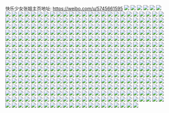 快乐少女张姐主页地址: https://weibo.com/u/5745661595 
![](https://wx4.sinaimg.cn/mw2000/006gQd3dgy1h924cgbaebj32c0340e84.jpg) 
![](https://wx4.sinaimg.cn/mw2000/006gQd3dgy1h924c55pm0j32c0340hdw.jpg) 
![](https://wx4.sinaimg.cn/mw2000/006gQd3dgy1h924dc3mqhj32c0340b2c.jpg) 
![](https://wx4.sinaimg.cn/mw2000/006gQd3dgy1h924cqkqzcj32c03401l0.jpg) 
![](https://wx4.sinaimg.cn/mw2000/006gQd3dgy1h924c9x6mlj32c037c7wl.jpg) 
![](https://wx4.sinaimg.cn/mw2000/006gQd3dgy1h924d1d3a4j32c0340x6r.jpg) 
![](https://wx4.sinaimg.cn/mw2000/006gQd3dgy1h924d6aykfj32c0340qv7.jpg) 
![](https://wx4.sinaimg.cn/mw2000/006gQd3dgy1h924clt4kkj32c0340kjn.jpg) 
![](https://wx4.sinaimg.cn/mw2000/006gQd3dgy1h924cvdmw3j32c0340npg.jpg) 
![](https://wx4.sinaimg.cn/mw2000/006gQd3dgy1h7y9sy7q9hj30wr0ipabk.jpg) 
![](https://wx4.sinaimg.cn/mw2000/006gQd3dgy1h7tyhi0gctj30u0142gqv.jpg) 
![](https://wx4.sinaimg.cn/mw2000/006gQd3dgy1h7tyhnir3ej30u014wk3w.jpg) 
![](https://wx4.sinaimg.cn/mw2000/006gQd3dgy1h7tyhq767ij30u014nk1r.jpg) 
![](https://wx4.sinaimg.cn/mw2000/006gQd3dgy1h7tyhod8ioj30u0140aja.jpg) 
![](https://wx4.sinaimg.cn/mw2000/006gQd3dgy1h7tyhh827lj30u0140k0o.jpg) 
![](https://wx4.sinaimg.cn/mw2000/006gQd3dgy1h7tyhl9yexj30u0140guz.jpg) 
![](https://wx4.sinaimg.cn/mw2000/006gQd3dgy1h7tyhmejn3j30u0149qcy.jpg) 
![](https://wx4.sinaimg.cn/mw2000/006gQd3dgy1h7tyhs0f6lj30u014nqd8.jpg) 
![](https://wx4.sinaimg.cn/mw2000/006gQd3dgy1h7tyhr2nn8j30u0140ti1.jpg) 
![](https://wx4.sinaimg.cn/mw2000/006gQd3dgy1h7tyhp3e1sj30u01400yx.jpg) 
![](https://wx4.sinaimg.cn/mw2000/006gQd3dgy1h7tyhixsrjj30u01407cb.jpg) 
![](https://wx4.sinaimg.cn/mw2000/006gQd3dgy1h7tyhk8uvmj30u01407cm.jpg) 
![](https://wx4.sinaimg.cn/mw2000/006gQd3dgy1h7hj70ngdvj30q20aewf9.jpg) 
![](https://wx4.sinaimg.cn/mw2000/006gQd3dgy1h7hj7bj9yzj32bc334npe.jpg) 
![](https://wx4.sinaimg.cn/mw2000/006gQd3dgy1h7hj7diqolj32bc334qv6.jpg) 
![](https://wx4.sinaimg.cn/mw2000/006gQd3dgy1h79ab424r2j32c03557wk.jpg) 
![](https://wx4.sinaimg.cn/mw2000/006gQd3dgy1h79ab109y0j32c037d4qt.jpg) 
![](https://wx4.sinaimg.cn/mw2000/006gQd3dgy1h79aashc7mj32c034t1l0.jpg) 
![](https://wx4.sinaimg.cn/mw2000/006gQd3dgy1h79aau51j5j32c03407wj.jpg) 
![](https://wx4.sinaimg.cn/mw2000/006gQd3dgy1h79aaxhpx0j32c0340u0z.jpg) 
![](https://wx4.sinaimg.cn/mw2000/006gQd3dgy1h79aavtvnnj32c0340hdv.jpg) 
![](https://wx4.sinaimg.cn/mw2000/006gQd3dgy1h71gapzl89j31401hckhq.jpg) 
![](https://wx4.sinaimg.cn/mw2000/006gQd3dgy1h71gb0jb9uj328q33z4qt.jpg) 
![](https://wx4.sinaimg.cn/mw2000/006gQd3dgy1h71gan7d8pj32c034018k.jpg) 
![](https://wx4.sinaimg.cn/mw2000/006gQd3dgy1h71gb3xt2zj32c0340npe.jpg) 
![](https://wx4.sinaimg.cn/mw2000/006gQd3dgy1h71gb8ir8tj31sc2ds7wj.jpg) 
![](https://wx4.sinaimg.cn/mw2000/006gQd3dgy1h6z2g20fj0j32c02c0hdu.jpg) 
![](https://wx4.sinaimg.cn/mw2000/006gQd3dgy1h6z2g0ag2gj32c03407wi.jpg) 
![](https://wx4.sinaimg.cn/mw2000/006gQd3dgy1h6z2g49p81j32c0340e83.jpg) 
![](https://wx4.sinaimg.cn/mw2000/006gQd3dgy1h6kv638480j32c02nrx6q.jpg) 
![](https://wx4.sinaimg.cn/mw2000/006gQd3dgy1h6d4qkhl3vj30u0140te9.jpg) 
![](https://wx4.sinaimg.cn/mw2000/006gQd3dgy1h6d4qjgfhsj30u00u0gnb.jpg) 
![](https://wx4.sinaimg.cn/mw2000/006gQd3dgy1h6d4qk03hdj30u014046v.jpg) 
![](https://wx4.sinaimg.cn/mw2000/006gQd3dgy1h6bqsump5jj30wi1ycncu.jpg) 
![](https://wx4.sinaimg.cn/mw2000/006gQd3dgy1h62nfas6tlj33402ayto3.jpg) 
![](https://wx4.sinaimg.cn/mw2000/006gQd3dgy1h0u97vlwvnj32c0340kjo.jpg) 
![](https://wx4.sinaimg.cn/mw2000/006gQd3dgy1h0u97y0o7nj332k2ackjo.jpg) 
![](https://wx4.sinaimg.cn/mw2000/006gQd3dgy1h5s3x8x8qdj30vs16ddtd.jpg) 
![](https://wx4.sinaimg.cn/mw2000/006gQd3dgy1h5s3xeeth1j31o02yo4et.jpg) 
![](https://wx4.sinaimg.cn/mw2000/006gQd3dgy1h5s3x8dparj32c0340x6q.jpg) 
![](https://wx4.sinaimg.cn/mw2000/006gQd3dgy1h5s3xfgkdhj33402c0kjm.jpg) 
![](https://wx4.sinaimg.cn/mw2000/006gQd3dgy1h5s3xdp5agj32c0340x6r.jpg) 
![](https://wx4.sinaimg.cn/mw2000/006gQd3dgy1h5s3xfzw98j30tm18gtid.jpg) 
![](https://wx4.sinaimg.cn/mw2000/006gQd3dgy1h5s3xgqizzj318g0tmn9r.jpg) 
![](https://wx4.sinaimg.cn/mw2000/006gQd3dgy1h5s3xh2z67j30u0140wpu.jpg) 
![](https://wx4.sinaimg.cn/mw2000/006gQd3dgy1h5s3xgcivoj30tm18gwkq.jpg) 
![](https://wx4.sinaimg.cn/mw2000/006gQd3dgy1h5rqn36hexj30u01syqc4.jpg) 
![](https://wx4.sinaimg.cn/mw2000/006gQd3dgy1h5k7451rd6j32c0340b2c.jpg) 
![](https://wx4.sinaimg.cn/mw2000/006gQd3dgy1h5k746nqynj32c0340hdu.jpg) 
![](https://wx4.sinaimg.cn/mw2000/006gQd3dgy1h5k73zgw5xj32c0340e82.jpg) 
![](https://wx4.sinaimg.cn/mw2000/006gQd3dgy1h5k748b01ej32c0340qv5.jpg) 
![](https://wx4.sinaimg.cn/mw2000/006gQd3dgy1h5k74a4rq8j32c0340e83.jpg) 
![](https://wx4.sinaimg.cn/mw2000/006gQd3dgy1h5iquu04alj30u0140n5n.jpg) 
![](https://wx4.sinaimg.cn/mw2000/006gQd3dgy1h5gn466zsmj30u014045v.jpg) 
![](https://wx4.sinaimg.cn/mw2000/006gQd3dgy1h5gn46tgz6j30u0140n5w.jpg) 
![](https://wx4.sinaimg.cn/mw2000/006gQd3dgy1h5gn5o9miyj30u0140dp2.jpg) 
![](https://wx4.sinaimg.cn/mw2000/006gQd3dgy1h5gn5nptkvj30u0140k1q.jpg) 
![](https://wx4.sinaimg.cn/mw2000/006gQd3dgy1h5gn1jm7hfj30ty12mahf.jpg) 
![](https://wx4.sinaimg.cn/mw2000/006gQd3dgy1h5gn1jxo48j30ty12kagh.jpg) 
![](https://wx4.sinaimg.cn/mw2000/006gQd3dgy1h5gn1kmihij30u0140wkf.jpg) 
![](https://wx4.sinaimg.cn/mw2000/006gQd3dgy1h5gn1k9apgj30u0140tdb.jpg) 
![](https://wx4.sinaimg.cn/mw2000/006gQd3dgy1h5gn1j898pj30u0140ael.jpg) 
![](https://wx4.sinaimg.cn/mw2000/006gQd3dgy1h5ffrxdvzej32ao3401kz.jpg) 
![](https://wx4.sinaimg.cn/mw2000/006gQd3dgy1h5ffs1d9c5j33402c0b2c.jpg) 
![](https://wx4.sinaimg.cn/mw2000/006gQd3dgy1h5ffs3wbrvj328k2zfkjm.jpg) 
![](https://wx4.sinaimg.cn/mw2000/006gQd3dgy1h5ffs53w00j33402c04qq.jpg) 
![](https://wx4.sinaimg.cn/mw2000/006gQd3dgy1h5dp1egiwtj31sc2dsqv6.jpg) 
![](https://wx4.sinaimg.cn/mw2000/006gQd3dgy1h5cd6s0ms5j30wi1ycgsk.jpg) 
![](https://wx4.sinaimg.cn/mw2000/006gQd3dgy1h5bxf85bgvj33402c0kjp.jpg) 
![](https://wx4.sinaimg.cn/mw2000/006gQd3dgy1h5bvwm5lfjj32c03407wk.jpg) 
![](https://wx4.sinaimg.cn/mw2000/006gQd3dgy1h5bvwtxokjj32c0340b2e.jpg) 
![](https://wx4.sinaimg.cn/mw2000/006gQd3dgy1h5bvwpnxhcj32af340kjo.jpg) 
![](https://wx4.sinaimg.cn/mw2000/006gQd3dgy1h5bvwvp777j32c0340x6q.jpg) 
![](https://wx4.sinaimg.cn/mw2000/006gQd3dgy1h5bvx0wvetj32c0340kjm.jpg) 
![](https://wx4.sinaimg.cn/mw2000/006gQd3dgy1h5bvwh4nvbj32c0340qv6.jpg) 
![](https://wx4.sinaimg.cn/mw2000/006gQd3dgy1h5bvwwwyq7j32c03404qr.jpg) 
![](https://wx4.sinaimg.cn/mw2000/006gQd3dgy1h5bvx2a414j32c0340qv5.jpg) 
![](https://wx4.sinaimg.cn/mw2000/006gQd3dgy1h5bvwz3v2qj32c0340qv7.jpg) 
![](https://wx4.sinaimg.cn/mw2000/006gQd3dgy1h552zmk9z5j32c0340x6p.jpg) 
![](https://wx4.sinaimg.cn/mw2000/006gQd3dgy1h52nqdyl49j32b6340u0z.jpg) 
![](https://wx4.sinaimg.cn/mw2000/006gQd3dgy1h52nqwudu1j32c0340x6p.jpg) 
![](https://wx4.sinaimg.cn/mw2000/006gQd3dgy1h52nqpmoeaj32c0340kjm.jpg) 
![](https://wx4.sinaimg.cn/mw2000/006gQd3dgy1h52nqla5f3j32c03407wj.jpg) 
![](https://wx4.sinaimg.cn/mw2000/006gQd3dgy1h52nqjor2fj32c0340hdw.jpg) 
![](https://wx4.sinaimg.cn/mw2000/006gQd3dgy1h52nqr4fjaj32c03407wj.jpg) 
![](https://wx4.sinaimg.cn/mw2000/006gQd3dgy1h52nqtk013j32c0340e83.jpg) 
![](https://wx4.sinaimg.cn/mw2000/006gQd3dgy1h52nr1ga7tj32c0340e82.jpg) 
![](https://wx4.sinaimg.cn/mw2000/006gQd3dgy1h52nqvnz1xj32c03407wk.jpg) 
![](https://wx4.sinaimg.cn/mw2000/006gQd3dgy1h4um8obupdj329p340b2a.jpg) 
![](https://wx4.sinaimg.cn/mw2000/006gQd3dgy1h4s78ubvo3j31sc2dshdu.jpg) 
![](https://wx4.sinaimg.cn/mw2000/006gQd3dgy1h4r9tabcrtj32bb3401l0.jpg) 
![](https://wx4.sinaimg.cn/mw2000/006gQd3dgy1h4r9tkuuqkj32bb3404qs.jpg) 
![](https://wx4.sinaimg.cn/mw2000/006gQd3dgy1h4r9tdgv8hj31sc2dshdu.jpg) 
![](https://wx4.sinaimg.cn/mw2000/006gQd3dgy1h4r9tfg2lmj32c0340qv6.jpg) 
![](https://wx4.sinaimg.cn/mw2000/006gQd3dgy1h4lgx4au9hj32c03404qt.jpg) 
![](https://wx4.sinaimg.cn/mw2000/006gQd3dgy1h4lgxa0tnoj32c03404qq.jpg) 
![](https://wx4.sinaimg.cn/mw2000/006gQd3dgy1h4lgx7wnx7j329y33znpf.jpg) 
![](https://wx4.sinaimg.cn/mw2000/006gQd3dgy1h4lgx8xnjpj32c0340b2a.jpg) 
![](https://wx4.sinaimg.cn/mw2000/006gQd3dgy1h4lgxc6qcoj32c0340hdu.jpg) 
![](https://wx4.sinaimg.cn/mw2000/006gQd3dgy1h4lgxb4w9lj32c0340b2a.jpg) 
![](https://wx4.sinaimg.cn/mw2000/006gQd3dgy1h4lgxd9o2nj32c0340e82.jpg) 
![](https://wx4.sinaimg.cn/mw2000/006gQd3dgy1h4lgxe39zhj32c03404qq.jpg) 
![](https://wx4.sinaimg.cn/mw2000/006gQd3dgy1h4lgxffvnlj32c0340b2b.jpg) 
![](https://wx4.sinaimg.cn/mw2000/006gQd3dgy1h47ihunjkwj325l2vgqv6.jpg) 
![](https://wx4.sinaimg.cn/mw2000/006gQd3dgy1h3zd332xm2j31sc2dskjm.jpg) 
![](https://wx4.sinaimg.cn/mw2000/006gQd3dgy1h3zd31f9q7j31sc2bn7wi.jpg) 
![](https://wx4.sinaimg.cn/mw2000/006gQd3dgy1h3zd326z7aj31g41wg4qp.jpg) 
![](https://wx4.sinaimg.cn/mw2000/006gQd3dgy1h3ry3u2nx2j30yi0r07f4.jpg) 
![](https://wx4.sinaimg.cn/mw2000/006gQd3dgy1h3rjsxy0grj30u015mwqv.jpg) 
![](https://wx4.sinaimg.cn/mw2000/006gQd3dgy1h3ja5sqw45j32bt340qv6.jpg) 
![](https://wx4.sinaimg.cn/mw2000/006gQd3dgy1h3ja5ql1igj31sc2dsnpe.jpg) 
![](https://wx4.sinaimg.cn/mw2000/006gQd3dgy1h3ja5rndbzj32c0340npf.jpg) 
![](https://wx4.sinaimg.cn/mw2000/006gQd3dgy1h3ja5oi2jsj32572vtkjm.jpg) 
![](https://wx4.sinaimg.cn/mw2000/006gQd3dgy1h3ja5pmdicj32af340u0y.jpg) 
![](https://wx4.sinaimg.cn/mw2000/006gQd3dgy1h3ja5njccej326b2wfx6q.jpg) 
![](https://wx4.sinaimg.cn/mw2000/006gQd3dgy1h3h8k0kx3cj32c034lhdv.jpg) 
![](https://wx4.sinaimg.cn/mw2000/006gQd3dgy1h3gqolz5a5j32c03407wj.jpg) 
![](https://wx4.sinaimg.cn/mw2000/006gQd3dgy1h3gqorf921j32c0340x6p.jpg) 
![](https://wx4.sinaimg.cn/mw2000/006gQd3dgy1h3f799vvfij32c0340e83.jpg) 
![](https://wx4.sinaimg.cn/mw2000/006gQd3dgy1h35c93icu6j30wi1kv0yd.jpg) 
![](https://wx4.sinaimg.cn/mw2000/006gQd3dgy1h34pbmnls7j30u01sxn7c.jpg) 
![](https://wx4.sinaimg.cn/mw2000/006gQd3dgy1h34jc4pcqdj32ao3404qr.jpg) 
![](https://wx4.sinaimg.cn/mw2000/006gQd3dgy1h2zork8krgj309s0ct0tz.jpg) 
![](https://wx4.sinaimg.cn/mw2000/006gQd3dgy1h2zkurxth0j32c0340npf.jpg) 
![](https://wx4.sinaimg.cn/mw2000/006gQd3dgy1h2xshd1wwfj32b3340e82.jpg) 
![](https://wx4.sinaimg.cn/mw2000/006gQd3dgy1h2xshai5e4j31sc2dsqv6.jpg) 
![](https://wx4.sinaimg.cn/mw2000/006gQd3dgy1h2xsh5l3caj32a931ox6p.jpg) 
![](https://wx4.sinaimg.cn/mw2000/006gQd3dgy1h2xsh36j6oj32ar32de81.jpg) 
![](https://wx4.sinaimg.cn/mw2000/006gQd3dgy1h2xsh8peytj32ac340hdu.jpg) 
![](https://wx4.sinaimg.cn/mw2000/006gQd3dgy1h2xshgublwj328s340e82.jpg) 
![](https://wx4.sinaimg.cn/mw2000/006gQd3dgy1h2xmo51vx8j30wi1yc1kx.jpg) 
![](https://wx4.sinaimg.cn/mw2000/006gQd3dgy1h2vjhf9ubxj31r12bz4qq.jpg) 
![](https://wx4.sinaimg.cn/mw2000/006gQd3dgy1h2vjh950t3j32c0340e82.jpg) 
![](https://wx4.sinaimg.cn/mw2000/006gQd3dgy1h2vjhd1iwfj32ar3407wj.jpg) 
![](https://wx4.sinaimg.cn/mw2000/006gQd3dgy1h2vjh0tremj32b3340qv6.jpg) 
![](https://wx4.sinaimg.cn/mw2000/006gQd3dgy1h2vjh6fnilj32c0340x6q.jpg) 
![](https://wx4.sinaimg.cn/mw2000/006gQd3dgy1h2vjh4nzzyj31sc2as7wi.jpg) 
![](https://wx4.sinaimg.cn/mw2000/006gQd3dgy1h2vjh7vbypj32c0340b2b.jpg) 
![](https://wx4.sinaimg.cn/mw2000/006gQd3dgy1h2vjhao95ij32c0340hdu.jpg) 
![](https://wx4.sinaimg.cn/mw2000/006gQd3dgy1h2vjh33j7dj32c033vhdv.jpg) 
![](https://wx4.sinaimg.cn/mw2000/006gQd3dgy1h2vjfg7pklj32bh3407wj.jpg) 
![](https://wx4.sinaimg.cn/mw2000/006gQd3dgy1h2rb5tbhs8j328v3401kz.jpg) 
![](https://wx4.sinaimg.cn/mw2000/006gQd3dgy1h2kkzh7f4ej30u00tt11j.jpg) 
![](https://wx4.sinaimg.cn/mw2000/006gQd3dgy1h2jqnvj81nj31sc2dsb2a.jpg) 
![](https://wx4.sinaimg.cn/mw2000/006gQd3dgy1h2jqnr9mrcj32af340b2a.jpg) 
![](https://wx4.sinaimg.cn/mw2000/006gQd3dgy1h2jqntp9q9j32c0340x6q.jpg) 
![](https://wx4.sinaimg.cn/mw2000/006gQd3dgy1h2jqouyc3fj329s3407wj.jpg) 
![](https://wx4.sinaimg.cn/mw2000/006gQd3dgy1h2jqox7peij32c036du0y.jpg) 
![](https://wx4.sinaimg.cn/mw2000/006gQd3dgy1h2jqoyxfb1j32c0340x6q.jpg) 
![](https://wx4.sinaimg.cn/mw2000/006gQd3dgy1h2i18oig8yj30u00ekq67.jpg) 
![](https://wx4.sinaimg.cn/mw2000/006gQd3dgy1h2f0fotnjbj32c033v1kz.jpg) 
![](https://wx4.sinaimg.cn/mw2000/006gQd3dgy1h2cxtaqpu2j33402c0x6r.jpg) 
![](https://wx4.sinaimg.cn/mw2000/006gQd3dgy1h2cxth20hoj31sc2dsx6p.jpg) 
![](https://wx4.sinaimg.cn/mw2000/006gQd3dgy1h2cxtd3cmnj32c0340hdu.jpg) 
![](https://wx4.sinaimg.cn/mw2000/006gQd3dgy1h2cxtfm11ej32c0340kjm.jpg) 
![](https://wx4.sinaimg.cn/mw2000/006gQd3dgy1h2bud05tnwj329y3404qr.jpg) 
![](https://wx4.sinaimg.cn/mw2000/006gQd3dgy1h2bdneweymj32aw33z7wj.jpg) 
![](https://wx4.sinaimg.cn/mw2000/006gQd3dgy1h2aqz62jzvj327y3401ky.jpg) 
![](https://wx4.sinaimg.cn/mw2000/006gQd3dgy1h2aqz2v0bcj32c03401ky.jpg) 
![](https://wx4.sinaimg.cn/mw2000/006gQd3dgy1h2aqz4srisj326g35gqv6.jpg) 
![](https://wx4.sinaimg.cn/mw2000/006gQd3dgy1h2aan0v9tdj32c0340e83.jpg) 
![](https://wx4.sinaimg.cn/mw2000/006gQd3dgy1h2aan4egdrj32c03401kz.jpg) 
![](https://wx4.sinaimg.cn/mw2000/006gQd3dgy1h2aan5dmapj32c03404qr.jpg) 
![](https://wx4.sinaimg.cn/mw2000/006gQd3dgy1h29i1jzuirj32c03401kz.jpg) 
![](https://wx4.sinaimg.cn/mw2000/006gQd3dgy1h28xzhbhjaj31sc2dse81.jpg) 
![](https://wx4.sinaimg.cn/mw2000/006gQd3dgy1h24wbt0dllj328k2zfnpf.jpg) 
![](https://wx4.sinaimg.cn/mw2000/006gQd3dgy1h24wbqxmnij32b9330e83.jpg) 
![](https://wx4.sinaimg.cn/mw2000/006gQd3dgy1h24wbvdzz0j32ax32d7wi.jpg) 
![](https://wx4.sinaimg.cn/mw2000/006gQd3dgy1h24wbwjrbyj32c03401ky.jpg) 
![](https://wx4.sinaimg.cn/mw2000/006gQd3dgy1h24wbx8a4jj32c0340duq.jpg) 
![](https://wx4.sinaimg.cn/mw2000/006gQd3dgy1h24wbycmifj33402c0b29.jpg) 
![](https://wx4.sinaimg.cn/mw2000/006gQd3dgy1h23jwsud2jj30p80cmaaj.jpg) 
![](https://wx4.sinaimg.cn/mw2000/006gQd3dgy1h23c21qv6xj30u00u07e6.jpg) 
![](https://wx4.sinaimg.cn/mw2000/006gQd3dgy1h23c18qywjj32ai3407wj.jpg) 
![](https://wx4.sinaimg.cn/mw2000/006gQd3dgy1h23c215ld3j30tu0tu46v.jpg) 
![](https://wx4.sinaimg.cn/mw2000/006gQd3dgy1h23c1c1mtyj32aw32i1kz.jpg) 
![](https://wx4.sinaimg.cn/mw2000/006gQd3dgy1h23cu26kxgj33402bcnpf.jpg) 
![](https://wx4.sinaimg.cn/mw2000/006gQd3dgy1h23c1agrloj32ac3404qr.jpg) 
![](https://wx4.sinaimg.cn/mw2000/006gQd3dgy1h20flcj004j31sc2ee4qq.jpg) 
![](https://wx4.sinaimg.cn/mw2000/006gQd3dgy1h1yqz6deqzj329y340b2a.jpg) 
![](https://wx4.sinaimg.cn/mw2000/006gQd3dgy1h1vq577hytj30u014012l.jpg) 
![](https://wx4.sinaimg.cn/mw2000/006gQd3dgy1h1unks40buj32c03404qr.jpg) 
![](https://wx4.sinaimg.cn/mw2000/006gQd3dgy1h1unkt9pofj320m2po4qq.jpg) 
![](https://wx4.sinaimg.cn/mw2000/006gQd3dgy1h1unf24lzqj32c03407wj.jpg) 
![](https://wx4.sinaimg.cn/mw2000/006gQd3dgy1h1unhejpa2j30u004ymxu.jpg) 
![](https://wx4.sinaimg.cn/mw2000/006gQd3dgy1h1tym9j6ywj32c03401l0.jpg) 
![](https://wx4.sinaimg.cn/mw2000/006gQd3dgy1h1tymap5faj32c0340x6q.jpg) 
![](https://wx4.sinaimg.cn/mw2000/006gQd3dgy1h1tymf2a88j31sc2dsqv5.jpg) 
![](https://wx4.sinaimg.cn/mw2000/006gQd3dgy1h1tymhcimoj31sc2dse82.jpg) 
![](https://wx4.sinaimg.cn/mw2000/006gQd3dgy1h1tymjfc71j32c0340qv6.jpg) 
![](https://wx4.sinaimg.cn/mw2000/006gQd3dgy1h1tymmp5dnj32bk340hdv.jpg) 
![](https://wx4.sinaimg.cn/mw2000/006gQd3dgy1h1tymg6psoj32c03404qr.jpg) 
![](https://wx4.sinaimg.cn/mw2000/006gQd3dgy1h1tymi744gj325e2v77wi.jpg) 
![](https://wx4.sinaimg.cn/mw2000/006gQd3dgy1h1tym7w4ebj32c0340b2a.jpg) 
![](https://wx4.sinaimg.cn/mw2000/006gQd3dgy1h1tymbtcdfj32c0340npe.jpg) 
![](https://wx4.sinaimg.cn/mw2000/006gQd3dgy1h1tymd6vqmj32c03404qr.jpg) 
![](https://wx4.sinaimg.cn/mw2000/006gQd3dgy1h1tymeauasj32c0340npe.jpg) 
![](https://wx4.sinaimg.cn/mw2000/006gQd3dgy1h1tykzztq9j32c0340b2c.jpg) 
![](https://wx4.sinaimg.cn/mw2000/006gQd3dgy1h1tyl0yulkj31rb2dsqv5.jpg) 
![](https://wx4.sinaimg.cn/mw2000/006gQd3dgy1h1sy2uijd5j30wi0u9tdn.jpg) 
![](https://wx4.sinaimg.cn/mw2000/006gQd3dgy1h1rw48far2j32c03401l0.jpg) 
![](https://wx4.sinaimg.cn/mw2000/006gQd3dgy1h1qk76qwnxj30ty13ygu7.jpg) 
![](https://wx4.sinaimg.cn/mw2000/006gQd3dgy1h1psrnhpqvj32ar32dnpd.jpg) 
![](https://wx4.sinaimg.cn/mw2000/006gQd3dgy1h1psrs9nq6j31sc2dsnpd.jpg) 
![](https://wx4.sinaimg.cn/mw2000/006gQd3dgy1h1psro8pihj32c03404qp.jpg) 
![](https://wx4.sinaimg.cn/mw2000/006gQd3dgy1h1psrottoxj32b833z4qp.jpg) 
![](https://wx4.sinaimg.cn/mw2000/006gQd3dgy1h1psrmop68j32bh340u0y.jpg) 
![](https://wx4.sinaimg.cn/mw2000/006gQd3dgy1h1psrpwygrj326n2y81ky.jpg) 
![](https://wx4.sinaimg.cn/mw2000/006gQd3dgy1h1pspeiojjj31sc28nu0x.jpg) 
![](https://wx4.sinaimg.cn/mw2000/006gQd3dgy1h1kueua65ij31sc2dsnpd.jpg) 
![](https://wx4.sinaimg.cn/mw2000/006gQd3dgy1h1kst6wgwkj32au340x6p.jpg) 
![](https://wx4.sinaimg.cn/mw2000/006gQd3dgy1h1kst5u2rrj32ao340kjl.jpg) 
![](https://wx4.sinaimg.cn/mw2000/006gQd3dgy1h1kst539p2j31sc2dsx6q.jpg) 
![](https://wx4.sinaimg.cn/mw2000/006gQd3dgy1h1g8rf7ebwj32c0340e83.jpg) 
![](https://wx4.sinaimg.cn/mw2000/006gQd3dgy1h1efw9mbmxj31sc2dsx6q.jpg) 
![](https://wx4.sinaimg.cn/mw2000/006gQd3dgy1h1b11w3ya7j31sc2dskjl.jpg) 
![](https://wx4.sinaimg.cn/mw2000/006gQd3dgy1h17atau68tj321s32okjm.jpg) 
![](https://wx4.sinaimg.cn/mw2000/006gQd3dgy1h16rc1d1m6j30u01aendz.jpg) 
![](https://wx4.sinaimg.cn/mw2000/006gQd3dgy1h15kh5t3dij32c03407wk.jpg) 
![](https://wx4.sinaimg.cn/mw2000/006gQd3dgy1h15khyuqdlj32c0340npg.jpg) 
![](https://wx4.sinaimg.cn/mw2000/006gQd3dgy1h15kh4gwulj32c03404qs.jpg) 
![](https://wx4.sinaimg.cn/mw2000/006gQd3dgy1h15kha5s3nj32c0340b2c.jpg) 
![](https://wx4.sinaimg.cn/mw2000/006gQd3dgy1h15kh216ztj327y340u0y.jpg) 
![](https://wx4.sinaimg.cn/mw2000/006gQd3dgy1h15khb7sszj32c0340u0y.jpg) 
![](https://wx4.sinaimg.cn/mw2000/006gQd3dgy1h15khcmrzhj32c0340hdw.jpg) 
![](https://wx4.sinaimg.cn/mw2000/006gQd3dgy1h15kheax46j32c0340qv8.jpg) 
![](https://wx4.sinaimg.cn/mw2000/006gQd3dgy1h15khfl4gzj32c0340b2c.jpg) 
![](https://wx4.sinaimg.cn/mw2000/006gQd3dgy1h13yj1fyn7j32c03404qr.jpg) 
![](https://wx4.sinaimg.cn/mw2000/006gQd3dgy1h13yj4cyxqj32c0340u0y.jpg) 
![](https://wx4.sinaimg.cn/mw2000/006gQd3dgy1h13yj7031lj32c0340qv6.jpg) 
![](https://wx4.sinaimg.cn/mw2000/006gQd3dgy1h13yizqzdmj32c0340u0z.jpg) 
![](https://wx4.sinaimg.cn/mw2000/006gQd3dgy1h13yj8l1pvj32c02x2x6q.jpg) 
![](https://wx4.sinaimg.cn/mw2000/006gQd3dgy1h13yj5nq4oj32c0340hdu.jpg) 
![](https://wx4.sinaimg.cn/mw2000/006gQd3dgy1h13gdo20gaj31ed1gynd6.jpg) 
![](https://wx4.sinaimg.cn/mw2000/006gQd3dgy1h13gdmzeohj329u23px6p.jpg) 
![](https://wx4.sinaimg.cn/mw2000/006gQd3dgy1h13gdsx2jkj30wi1ycnpd.jpg) 
![](https://wx4.sinaimg.cn/mw2000/006gQd3dgy1h13gdxlnt3j30wi1ycx6p.jpg) 
![](https://wx4.sinaimg.cn/mw2000/006gQd3dgy1h10btxjgeej30u00cuq4x.jpg) 
![](https://wx4.sinaimg.cn/mw2000/006gQd3dgy1h0zrgntes7j30u015kwt1.jpg) 
![](https://wx4.sinaimg.cn/mw2000/006gQd3dgy1h0y2lqouitj30z41attjy.jpg) 
![](https://wx4.sinaimg.cn/mw2000/006gQd3dgy1h0y2lpigtfj30zk1bek4u.jpg) 
![](https://wx4.sinaimg.cn/mw2000/006gQd3dgy1h0y2lnphn0j30yo1a84b5.jpg) 
![](https://wx4.sinaimg.cn/mw2000/006gQd3dgy1h0y2lmnyvhj30y619kgwy.jpg) 
![](https://wx4.sinaimg.cn/mw2000/006gQd3dgy1h0y2lluju6j30z61awwsu.jpg) 
![](https://wx4.sinaimg.cn/mw2000/006gQd3dgy1h0y2lk772ij30zk1be4d4.jpg) 
![](https://wx4.sinaimg.cn/mw2000/006gQd3dgy1h0u3mcci9tj30u00fn75z.jpg) 
![](https://wx4.sinaimg.cn/mw2000/006gQd3dgy1h0szviuphjj32c0340u10.jpg) 
![](https://wx4.sinaimg.cn/mw2000/006gQd3dgy1h0szvd7kcuj33402c07wk.jpg) 
![](https://wx4.sinaimg.cn/mw2000/006gQd3dgy1h0szvm1bqzj32c0340hdv.jpg) 
![](https://wx4.sinaimg.cn/mw2000/006gQd3dgy1h0szv5xgy4j32c0340kjn.jpg) 
![](https://wx4.sinaimg.cn/mw2000/006gQd3dgy1h0szvf2twpj33402c0kjp.jpg) 
![](https://wx4.sinaimg.cn/mw2000/006gQd3dgy1h0szvnmpekj32c0340npf.jpg) 
![](https://wx4.sinaimg.cn/mw2000/006gQd3dgy1h0szvh4x5cj33402c0qv8.jpg) 
![](https://wx4.sinaimg.cn/mw2000/006gQd3dgy1h0szv8qe7yj33402e9hdv.jpg) 
![](https://wx4.sinaimg.cn/mw2000/006gQd3dgy1h0szvkjrp9j32c03401l0.jpg) 
![](https://wx4.sinaimg.cn/mw2000/006gQd3dgy1h0szvaapphj33402c0b2b.jpg) 
![](https://wx4.sinaimg.cn/mw2000/006gQd3dgy1h0szvbul8pj33402c0qv6.jpg) 
![](https://wx4.sinaimg.cn/mw2000/006gQd3dgy1h0sztny1elj30mi0u0dou.jpg) 
![](https://wx4.sinaimg.cn/mw2000/006gQd3dgy1h0pn5hk3p5j31sc2cjkjm.jpg) 
![](https://wx4.sinaimg.cn/mw2000/006gQd3dgy1h0pn5ikpvfj31sc2dshdu.jpg) 
![](https://wx4.sinaimg.cn/mw2000/006gQd3dly1h0lkgy99qoj33402c04qr.jpg) 
![](https://wx4.sinaimg.cn/mw2000/006gQd3dgy1h0j6wdzcpxj32aa3401kz.jpg) 
![](https://wx4.sinaimg.cn/mw2000/006gQd3dgy1h0j6wf2h2zj31sc2dsqv5.jpg) 
![](https://wx4.sinaimg.cn/mw2000/006gQd3dgy1h0j5gtpn3uj32b03401kz.jpg) 
![](https://wx4.sinaimg.cn/mw2000/006gQd3dgy1h0iflfahugj32c0340x6s.jpg) 
![](https://wx4.sinaimg.cn/mw2000/006gQd3dgy1h0iflhhqnkj32c03407wl.jpg) 
![](https://wx4.sinaimg.cn/mw2000/006gQd3dgy1h0hladkuyfj31sc2dshdu.jpg) 
![](https://wx4.sinaimg.cn/mw2000/006gQd3dgy1h0fqj08noyj32cb340e82.jpg) 
![](https://wx4.sinaimg.cn/mw2000/006gQd3dgy1h0fqj33vaoj32ab3401ky.jpg) 
![](https://wx4.sinaimg.cn/mw2000/006gQd3dgy1h0fqj1rgolj32ak33znpe.jpg) 
![](https://wx4.sinaimg.cn/mw2000/006gQd3dgy1h0dvmlvhhaj329e340npd.jpg) 
![](https://wx4.sinaimg.cn/mw2000/006gQd3dgy1h0dupmalwsj32c0340npd.jpg) 
![](https://wx4.sinaimg.cn/mw2000/006gQd3dgy1h0duqw1oq4j32c0340npd.jpg) 
![](https://wx4.sinaimg.cn/mw2000/006gQd3dgy1h0dupozb8xj32c0340kjo.jpg) 
![](https://wx4.sinaimg.cn/mw2000/006gQd3dgy1h0dupcpj7bj32c0340kjn.jpg) 
![](https://wx4.sinaimg.cn/mw2000/006gQd3dgy1h0dupi1tbaj32c0340b2b.jpg) 
![](https://wx4.sinaimg.cn/mw2000/006gQd3dgy1h0dupfdhmyj32c03401kz.jpg) 
![](https://wx4.sinaimg.cn/mw2000/006gQd3dgy1h0dupdzkcij32c0340hdv.jpg) 
![](https://wx4.sinaimg.cn/mw2000/006gQd3dgy1h0dupa2z75j32c0340npe.jpg) 
![](https://wx4.sinaimg.cn/mw2000/006gQd3dgy1h0dupban3jj32c03401kz.jpg) 
![](https://wx4.sinaimg.cn/mw2000/006gQd3dgy1h0dupgfy3pj32c0340b2a.jpg) 
![](https://wx4.sinaimg.cn/mw2000/006gQd3dgy1h0dupjxmbdj32c03404qr.jpg) 
![](https://wx4.sinaimg.cn/mw2000/006gQd3dgy1h0dupqb6stj32c0340kjm.jpg) 
![](https://wx4.sinaimg.cn/mw2000/006gQd3dgy1h0co2bq3d2j30u0140ttd.jpg) 
![](https://wx4.sinaimg.cn/mw2000/006gQd3dgy1h0co2ho9vij30u01407ll.jpg) 
![](https://wx4.sinaimg.cn/mw2000/006gQd3dgy1h0co2f3elrj30ty14a7f6.jpg) 
![](https://wx4.sinaimg.cn/mw2000/006gQd3dgy1h0co2c76w1j30u00u0n1e.jpg) 
![](https://wx4.sinaimg.cn/mw2000/006gQd3dgy1h0co2cj861j30u014wdoo.jpg) 
![](https://wx4.sinaimg.cn/mw2000/006gQd3dgy1h0co2cxlpgj30u013ytnh.jpg) 
![](https://wx4.sinaimg.cn/mw2000/006gQd3dgy1h0co2dhhv1j30u014817j.jpg) 
![](https://wx4.sinaimg.cn/mw2000/006gQd3dgy1h0co2dudoyj30u01407ir.jpg) 
![](https://wx4.sinaimg.cn/mw2000/006gQd3dgy1h0co2e5iiij31400u04ay.jpg) 
![](https://wx4.sinaimg.cn/mw2000/006gQd3dgy1h0co2ehscij30u0140k18.jpg) 
![](https://wx4.sinaimg.cn/mw2000/006gQd3dgy1h0co2b5sovj30u015i7h1.jpg) 
![](https://wx4.sinaimg.cn/mw2000/006gQd3dgy1h0co2erm6uj30u0140wkf.jpg) 
![](https://wx4.sinaimg.cn/mw2000/006gQd3dgy1h0co2fncvuj30u014ck0n.jpg) 
![](https://wx4.sinaimg.cn/mw2000/006gQd3dgy1h0co2i31f4j30u014eahw.jpg) 
![](https://wx4.sinaimg.cn/mw2000/006gQd3dgy1h0co2ifcp2j30u014c7ac.jpg) 
![](https://wx4.sinaimg.cn/mw2000/006gQd3dgy1h0co2zxjk9j30u01487dc.jpg) 
![](https://wx4.sinaimg.cn/mw2000/006gQd3dgy1h0co2zkw68j30ty15wdqh.jpg) 
![](https://wx4.sinaimg.cn/mw2000/006gQd3dgy1h0co30ghqwj30u014igwc.jpg) 
![](https://wx4.sinaimg.cn/mw2000/006gQd3dgy1h0ad6v59a8j30u012mk6k.jpg) 
![](https://wx4.sinaimg.cn/mw2000/006gQd3dgy1h08tbox02aj31sc2dsb2a.jpg) 
![](https://wx4.sinaimg.cn/mw2000/006gQd3dgy1h07nfmugxuj31sc2dse82.jpg) 
![](https://wx4.sinaimg.cn/mw2000/006gQd3dgy1h07nfld4xbj31sc2dsb2a.jpg) 
![](https://wx4.sinaimg.cn/mw2000/006gQd3dgy1h07nfw3707j32c0340qv7.jpg) 
![](https://wx4.sinaimg.cn/mw2000/006gQd3dgy1h07nfqjpxqj326m2wt7wi.jpg) 
![](https://wx4.sinaimg.cn/mw2000/006gQd3dgy1h07nfowhpxj33402c07wj.jpg) 
![](https://wx4.sinaimg.cn/mw2000/006gQd3dgy1h07nfs1etxj328u2zt7wi.jpg) 
![](https://wx4.sinaimg.cn/mw2000/006gQd3dgy1h074wmg0prj33402c0hdv.jpg) 
![](https://wx4.sinaimg.cn/mw2000/006gQd3dgy1h074wknfpaj32c02bz4qp.jpg) 
![](https://wx4.sinaimg.cn/mw2000/006gQd3dgy1h074wed11jj32c03401kz.jpg) 
![](https://wx4.sinaimg.cn/mw2000/006gQd3dgy1h074wjlv1bj33402c0hdt.jpg) 
![](https://wx4.sinaimg.cn/mw2000/006gQd3dgy1h074whfwhgj33402c04qt.jpg) 
![](https://wx4.sinaimg.cn/mw2000/006gQd3dgy1h074wihgg0j32c0340qv5.jpg) 
![](https://wx4.sinaimg.cn/mw2000/006gQd3dgy1h05umsmri6j30u00vu0zi.jpg) 
![](https://wx4.sinaimg.cn/mw2000/006gQd3dgy1h05umz61xrj30zj158ngn.jpg) 
![](https://wx4.sinaimg.cn/mw2000/006gQd3dgy1h05un8uh1yj30w616248f.jpg) 
![](https://wx4.sinaimg.cn/mw2000/006gQd3dgy1h05ulzc6olj30u00u0juj.jpg) 
![](https://wx4.sinaimg.cn/mw2000/006gQd3dgy1h05um10vwkj30on1hcgry.jpg) 
![](https://wx4.sinaimg.cn/mw2000/006gQd3dgy1h05um1uvrlj30on12bjvz.jpg) 
![](https://wx4.sinaimg.cn/mw2000/006gQd3dgy1h05ulyb932j30u00vu0zi.jpg) 
![](https://wx4.sinaimg.cn/mw2000/006gQd3dgy1h04h8w9guyj32c0340hdu.jpg) 
![](https://wx4.sinaimg.cn/mw2000/006gQd3dgy1h03nmqsskmj32c0340kjo.jpg) 
![](https://wx4.sinaimg.cn/mw2000/006gQd3dgy1h01212qowxj30ps0kfta2.jpg) 
![](https://wx4.sinaimg.cn/mw2000/006gQd3dgy1h00pbon6ufj33402c04qq.jpg) 
![](https://wx4.sinaimg.cn/mw2000/006gQd3dgy1gzzibpbn5vj32c02bzqv5.jpg) 
![](https://wx4.sinaimg.cn/mw2000/006gQd3dgy1gzzibxejpwj31sc2ds1ky.jpg) 
![](https://wx4.sinaimg.cn/mw2000/006gQd3dgy1gzzibseyfcj32c0340b2a.jpg) 
![](https://wx4.sinaimg.cn/mw2000/006gQd3dgy1gzzibufh1bj31sc2c3b2a.jpg) 
![](https://wx4.sinaimg.cn/mw2000/006gQd3dgy1gzzibqqaphj33402epb2a.jpg) 
![](https://wx4.sinaimg.cn/mw2000/006gQd3dgy1gzzic0mwhyj31sc2dru0x.jpg) 
![](https://wx4.sinaimg.cn/mw2000/006gQd3dgy1gzzibz7qy3j32c0340e83.jpg) 
![](https://wx4.sinaimg.cn/mw2000/006gQd3dgy1gzzibvzbp7j31sc2dsu0x.jpg) 
![](https://wx4.sinaimg.cn/mw2000/006gQd3dgy1gzz1hjgya1j327y3407wj.jpg) 
![](https://wx4.sinaimg.cn/mw2000/006gQd3dgy1gzyc4n6m86j30u0140k95.jpg) 
![](https://wx4.sinaimg.cn/mw2000/006gQd3dgy1gzwwy06wp3j32bz340x6r.jpg) 
![](https://wx4.sinaimg.cn/mw2000/006gQd3dgy1gzwwy2708rj32c0340u0y.jpg) 
![](https://wx4.sinaimg.cn/mw2000/006gQd3dgy1gzwwy49sd6j32c03401ky.jpg) 
![](https://wx4.sinaimg.cn/mw2000/006gQd3dgy1gzwwy6vg5qj32c0340npe.jpg) 
![](https://wx4.sinaimg.cn/mw2000/006gQd3dgy1gzwwyabfnjj32c0340e82.jpg) 
![](https://wx4.sinaimg.cn/mw2000/006gQd3dgy1gzwwydj635j32c0340qv6.jpg) 
![](https://wx4.sinaimg.cn/mw2000/006gQd3dgy1gzwwxvphb9j32c0340npe.jpg) 
![](https://wx4.sinaimg.cn/mw2000/006gQd3dgy1gzwwyfzghmj32c0340e82.jpg) 
![](https://wx4.sinaimg.cn/mw2000/006gQd3dgy1gzwwyi4qv3j32c0340u0y.jpg) 
![](https://wx4.sinaimg.cn/mw2000/006gQd3dgy1gzt2z1eoqaj32c0340b2b.jpg) 
![](https://wx4.sinaimg.cn/mw2000/006gQd3dgy1gzt2z0fl4zj32c0340e82.jpg) 
![](https://wx4.sinaimg.cn/mw2000/006gQd3dgy1gzt2z2fbq0j328f340hdv.jpg) 
![](https://wx4.sinaimg.cn/mw2000/006gQd3dgy1gzt32l5zi3j30u013y4go.jpg) 
![](https://wx4.sinaimg.cn/mw2000/006gQd3dgy1gzt2z8owqyj31sc2dse82.jpg) 
![](https://wx4.sinaimg.cn/mw2000/006gQd3dgy1gzt2zhhkyfj32c0340npf.jpg) 
![](https://wx4.sinaimg.cn/mw2000/006gQd3dgy1gzt32kdkb9j30mi0u0n9n.jpg) 
![](https://wx4.sinaimg.cn/mw2000/006gQd3dgy1gzt2yws9cjj32c0340x6q.jpg) 
![](https://wx4.sinaimg.cn/mw2000/006gQd3dgy1gzt32lhuuzj30mi0u0jzl.jpg) 
![](https://wx4.sinaimg.cn/mw2000/006gQd3dgy1gzlny7qg3wj32c0340b2c.jpg) 
![](https://wx4.sinaimg.cn/mw2000/006gQd3dgy1gzlnxwy1h1j32c0340b2c.jpg) 
![](https://wx4.sinaimg.cn/mw2000/006gQd3dgy1gzlnwexsgpj32c03401l0.jpg) 
![](https://wx4.sinaimg.cn/mw2000/006gQd3dgy1gzlnx2ox24j32c0340e82.jpg) 
![](https://wx4.sinaimg.cn/mw2000/006gQd3dgy1gzlnw1mqi1j31sc2dsb2a.jpg) 
![](https://wx4.sinaimg.cn/mw2000/006gQd3dgy1gzlnxabukqj32342s5hdu.jpg) 
![](https://wx4.sinaimg.cn/mw2000/006gQd3dgy1gzlnwupe2ej32c03404qr.jpg) 
![](https://wx4.sinaimg.cn/mw2000/006gQd3dgy1gzlnxg0hm7j32c03404qq.jpg) 
![](https://wx4.sinaimg.cn/mw2000/006gQd3dgy1gzlnvt5o1yj32c03404qq.jpg) 
![](https://wx4.sinaimg.cn/mw2000/006gQd3dgy1gzijejw1epj32c0340b2b.jpg) 
![](https://wx4.sinaimg.cn/mw2000/006gQd3dgy1gzi4xbz8ssj31401hce48.jpg) 
![](https://wx4.sinaimg.cn/mw2000/006gQd3dgy1gz9n9747gqj30u0140gzc.jpg) 
![](https://wx4.sinaimg.cn/mw2000/006gQd3dgy1gz53vddc4fj32c0340u10.jpg) 
![](https://wx4.sinaimg.cn/mw2000/006gQd3dgy1gz53vf2jlqj31sc2ds1kz.jpg) 
![](https://wx4.sinaimg.cn/mw2000/006gQd3dgy1gz53v7tpuhj31rt2jbhdt.jpg) 
![](https://wx4.sinaimg.cn/mw2000/006gQd3dgy1gz53v3ivw8j30wi1yc1kx.jpg) 
![](https://wx4.sinaimg.cn/mw2000/006gQd3dgy1gz53v6mfy2j31400u0n47.jpg) 
![](https://wx4.sinaimg.cn/mw2000/006gQd3dgy1gz53v9rttdj32a1340x6r.jpg) 
![](https://wx4.sinaimg.cn/mw2000/006gQd3dgy1gz53v02yiwj32c03404qt.jpg) 
![](https://wx4.sinaimg.cn/mw2000/006gQd3dgy1gz53v5h080j32ai340npf.jpg) 
![](https://wx4.sinaimg.cn/mw2000/006gQd3dgy1gz53vbhz26j32712xd4qr.jpg) 
![](https://wx4.sinaimg.cn/mw2000/006gQd3dgy1gz39dntygmj31401hc1f4.jpg) 
![](https://wx4.sinaimg.cn/mw2000/006gQd3dgy1gz1yna4svqj32801o0npd.jpg) 
![](https://wx4.sinaimg.cn/mw2000/006gQd3dgy1gz1yn7d3akj32c03401l0.jpg) 
![](https://wx4.sinaimg.cn/mw2000/006gQd3dgy1gz1yn8qof2j32801o0npd.jpg) 
![](https://wx4.sinaimg.cn/mw2000/006gQd3dgy1gyy18evbn5j32c0340e82.jpg) 
![](https://wx4.sinaimg.cn/mw2000/006gQd3dgy1gyy184vs8oj315o1bmn2y.jpg) 
![](https://wx4.sinaimg.cn/mw2000/006gQd3dgy1gyy18c339xj315o1awanv.jpg) 
![](https://wx4.sinaimg.cn/mw2000/006gQd3dgy1gyy18dcmf0j31sc2dse82.jpg) 
![](https://wx4.sinaimg.cn/mw2000/006gQd3dgy1gyy18gaur4j32c0340npe.jpg) 
![](https://wx4.sinaimg.cn/mw2000/006gQd3dgy1gyy18ikvufj32c0340x6r.jpg) 
![](https://wx4.sinaimg.cn/mw2000/006gQd3dgy1gyy189asrtj32c02c01ky.jpg) 
![](https://wx4.sinaimg.cn/mw2000/006gQd3dgy1gyy187tbzbj32c0340b2b.jpg) 
![](https://wx4.sinaimg.cn/mw2000/006gQd3dgy1gyy18b2k6xj32642w5hdv.jpg) 
![](https://wx4.sinaimg.cn/mw2000/006gQd3dgy1gywsazf7cfj32c0340x6r.jpg) 
![](https://wx4.sinaimg.cn/mw2000/006gQd3dgy1gywsba2oajj32801o0qv5.jpg) 
![](https://wx4.sinaimg.cn/mw2000/006gQd3dgy1gywsb6cqmej325f2z3kjm.jpg) 
![](https://wx4.sinaimg.cn/mw2000/006gQd3dgy1gywsb2dsr1j32801o0qv5.jpg) 
